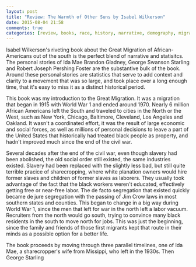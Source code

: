 ```yaml
---
layout: post
title: "Review: The Warmth of Other Suns by Isabel Wilkerson"
date: 2015-08-04 21:58
comments: true
categories: [review, books, race, history, narrative, demography, migration, economics, inequality]
---
```


Isabel Wilkerson's riveting book about the Great Migration of African-Americans out of the south is the perfect blend of narrative and statisitcs.
The personal stories of Ida Mae Brandon Gladney, George Swanson Starling and Robert Joseph Pershing Foster are the substantive bulk of the book. Around these personal stories are statistics that serve to add context and clarity to a movement that was so large, and took place over a long enough time, that it's easy to miss it as a distinct historical period.

This book was my introduction to the Great Migration. It was a migration that began in 1915 with World War 1 and ended around 1970. Nearly 6 million African Americans left the South and traveled to cities in the North or the West, such as New York, Chicago, Baltimore, Cleveland, Los Angeles and Oakland. It wasn't a coordinated effort, it was the result of large economic and social forces, as well as millions of personal decisions to leave a part of the United States that historically had treated black people as property, and hadn't improved much since the end of the civil war.

Several decades after the end of the civil war, even though slavery had been abolished, the old social order still existed, the same industries existed. Slavery had been replaced with the slightly less bad, but still quite terrible pracice of sharecropping, where white planation owners would hire former slaves and children of former slaves as laborers. They usually took advantage of the fact that the black workers weren't educated, effectively getting free or near-free labor. The de facto segregation that existed quickly became de jure segregation with the passing of Jim Crow laws in most southern states and counties. This began to change in a big way during World War 1, since the men that left for war in the north left a labor vacuum. Recruiters from the north would go south, trying to convince many black residents in the south to move north for jobs. This was just the beginning, since the family and friends of those first migrants kept that route in their minds as a possible option for a better life.

The book proceeds by moving through three parallel timelines, one of Ida Mae, a sharecropper's wife from Missippi, who left in the 1930s. Then George Starling  
